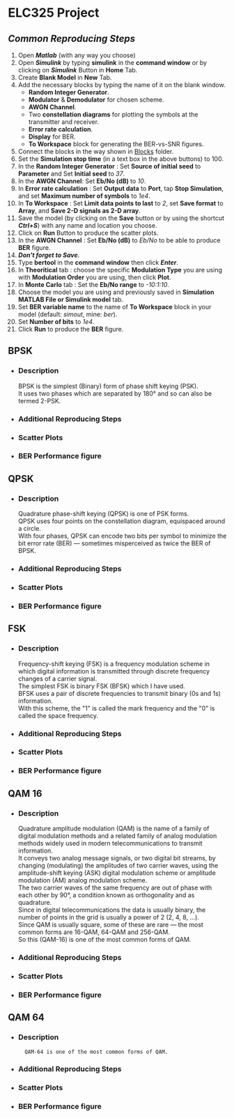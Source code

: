 # ELC325 Project

## _Common Reproducing Steps_

1. Open **_Matlab_** (with any way you choose)
2. Open **_Simulink_** by typing **simulink** in the **command window** or by clicking on **_Simulink_** Button in **Home** Tab.
3. Create **Blank Model** in **New** Tab.
4. Add the necessary blocks by typing the name of it on the blank window.
    - **Random Integer Generator**.
    - **Modulator** & **Demodulator** for chosen scheme.
    - **AWGN Channel**.
    - Two **constellation diagrams** for plotting the symbols at the transmitter and receiver.
    - **Error rate calculation**.
    - **Display** for BER.
    - **To Workspace** block for generating the BER-vs-SNR figures. 
5. Connect the blocks in the way shown in [Blocks](/Blocks) folder.
6. Set the **Simulation stop time** (in a text box in the above buttons) to 100.
7. In the **Random Integer Generator** : Set **Source of initial seed** to **Parameter** and Set **Initial seed** to _37_.
8. In the **AWGN Channel**: Set **Eb/No (dB)** to _10_.
9. In **Error rate calculation** : Set **Output data** to **Port**, tap **Stop Simulation**, and set **Maximum number of symbols** to _1e4_.
10. In **To Workspace** : Set **Limit data points to last** to _2_, set **Save format** to **Array**, and **Save 2-D signals as 2-D array**.
11. Save the model (by clicking on the **Save** button or by using the shortcut **_Ctrl+S_**) with any name and location you choose.
12. Click on **Run** Button to produce the scatter plots.
13. In the **AWGN Channel** : Set **Eb/No (dB)** to _Eb/No_ to be able to produce **BER** figure.
14. **_Don't forget to Save_**.
15. Type **bertool** in the **command window** then click **_Enter_**.
16. In **Theoritical** tab : choose the specific **Modulation Type** you are using with **Modulation Order** you are using, then click **Plot**.
17. In **Monte Carlo** tab : Set the **Eb/No range** to _-10:1:10_.
18. Choose the model you are using and previously saved in **Simulation MATLAB File or Simulink model** tab.
19. Set **BER variable name** to the name of **To Workspace** block in your model (default: _simout_, mine: _ber_).
20. Set **Number of bits** to _1e4_.
21. Click **Run** to produce the **BER** figure.

## **BPSK**

* ###  Description
    BPSK is the simplest (Binary) form of phase shift keying (PSK).<br>It uses two phases which are separated by 180° and so can also be termed 2-PSK.<br>
* ###  Additional Reproducing Steps
* ###  Scatter Plots
* ###  BER Performance figure

## **QPSK**

* ###  Description
    Quadrature phase-shift keying (QPSK) is one of PSK forms.<br>
    QPSK uses four points on the constellation diagram, equispaced around a circle.<br>
    With four phases, QPSK can encode two bits per symbol to minimize the bit error rate (BER) — sometimes misperceived as twice the BER of BPSK.<br>
* ###  Additional Reproducing Steps
* ###  Scatter Plots
* ###  BER Performance figure

## **FSK**

* ###  Description
    Frequency-shift keying (FSK) is a frequency modulation scheme in which digital information is transmitted through discrete frequency changes of a carrier signal.<br>
    The simplest FSK is binary FSK (BFSK) which I have used.<br>
    BFSK uses a pair of discrete frequencies to transmit binary (0s and 1s) information.<br>
    With this scheme, the "1" is called the mark frequency and the "0" is called the space frequency.<br>
* ###  Additional Reproducing Steps
* ###  Scatter Plots
* ###  BER Performance figure

## **QAM 16**

* ###  Description
    Quadrature amplitude modulation (QAM) is the name of a family of digital modulation methods and a related family of analog modulation methods widely used in modern telecommunications to transmit information.<br>
    It conveys two analog message signals, or two digital bit streams, by changing (modulating) the amplitudes of two carrier waves, using the amplitude-shift keying (ASK) digital modulation scheme or amplitude modulation (AM) analog modulation scheme.<br>
    The two carrier waves of the same frequency are out of phase with each other by 90°, a condition known as orthogonality and as quadrature.<br>
    Since in digital telecommunications the data is usually binary, the number of points in the grid is usually a power of 2 (2, 4, 8, …).<br>
    Since QAM is usually square, some of these are rare — the most common forms are 16-QAM, 64-QAM and 256-QAM.<br>
    So this (QAM-16) is one of the most common forms of QAM.<br>
* ###  Additional Reproducing Steps
* ###  Scatter Plots
* ###  BER Performance figure

## **QAM 64**

* ###  Description
        QAM-64 is one of the most common forms of QAM.
* ###  Additional Reproducing Steps
* ###  Scatter Plots
* ###  BER Performance figure